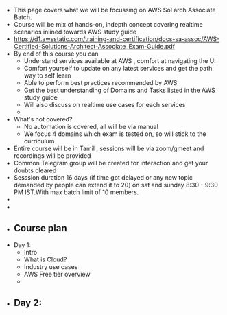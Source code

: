 - This page covers what we will be focussing on AWS Sol arch Associate Batch.
- Course will be mix of hands-on, indepth concept covering realtime scenarios inlined towards AWS study guide
- https://d1.awsstatic.com/training-and-certification/docs-sa-assoc/AWS-Certified-Solutions-Architect-Associate_Exam-Guide.pdf
- By end of this course you can
	- Understand services available at AWS , comfort at navigating the UI
	- Comfort yourself to update on any latest services and get the path way to self learn
	- Able to perform best practices recommended by AWS
	- Get the best understanding of Domains and Tasks listed in the AWS study guide
	- Will also discuss on realtime use cases for each services
	-
- What's not covered?
	- No automation is covered, all will be via manual
	- We focus 4 domains which exam is tested on, so will stick to the curriculum
- Entire course will be in Tamil , sessions will be  via zoom/gmeet  and recordings will be provided
- Common Telegram group will be created for interaction and get your doubts cleared
- Sesssion duration 16  days (if time got delayed or any new topic demanded by people can extend it to 20) on sat and sunday 8:30 - 9:30 PM IST.With max batch limit of 10 members.
-
-
- ## Course plan
- Day 1:
	- Intro
	- What is Cloud?
	- Industry use cases
	- AWS Free tier overview
	-
- Day 2:
	-